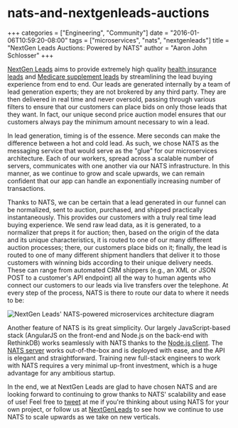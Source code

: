 # nats-and-nextgenleads-auctions

+++ categories = \["Engineering", "Community"\] date = "2016-01-06T10:59:20-08:00" tags = \["microservices", "nats", "nextgenleads"\] title = "NextGen Leads Auctions: Powered by NATS" author = "Aaron John Schlosser" +++

[NextGen Leads](http://www.nextgenleads.com) aims to provide extremely high quality [health insurance leads](http://www.nextgenleads.com/health-insurance-leads) and [Medicare supplement leads](http://www.nextgenleads.com/medicare-leads) by streamlining the lead buying experience from end to end. Our leads are generated internally by a team of lead generation experts; they are not brokered by any third party. They are then delivered in real time and never oversold, passing through various filters to ensure that our customers can place bids on only those leads that they want. In fact, our unique second price auction model ensures that our customers always pay the minimum amount necessary to win a lead.

In lead generation, timing is of the essence. Mere seconds can make the difference between a hot and cold lead. As such, we chose NATS as the messaging service that would serve as the "glue" for our microservices architecture. Each of our workers, spread across a scalable number of servers, communicates with one another via our NATS infrastructure. In this manner, as we continue to grow and scale upwards, we can remain confident that our app can handle an exponentially increasing number of transactions.

Thanks to NATS, we can be certain that a lead generated in our funnel can be normalized, sent to auction, purchased, and shipped practically instantaneously. This provides our customers with a truly real time lead buying experience. We send raw lead data, as it is generated, to a normalizer that preps it for auction; then, based on the origin of the data and its unique characteristics, it is routed to one of our many different auction processes; there, our customers place bids on it; finally, the lead is routed to one of many different shipment handlers that deliver it to those customers with winning bids according to their unique delivery needs. These can range from automated CRM shippers \(e.g., an XML or JSON POST to a customer's API endpoint\) all the way to human agents who connect our customers to our leads via live transfers over the telephone. At every step of the process, NATS is there to route our data to where it needs to be:

![NextGen Leads&apos; NATS-powered microservices architecture diagram](https://github.com/nats-io/nats-site/tree/c42c46a7c6b8669e66e28419887d2f8dd29aa502/img/blog/nextgenleads-nats-arch.png)

Another feature of NATS is its great simplicity. Our largely JavaScript-based stack \(AngularJS on the front-end and Node.js on the back-end with RethinkDB\) works seamlessly with NATS thanks to the [Node.js client](https://github.com/nats-io/node-nats). The [NATS server](https://github.com/nats-io/gnatsd) works out-of-the-box and is deployed with ease, and the API is elegant and straightforward. Training new full-stack engineers to work with NATS requires a very minimal up-front investment, which is a huge advantage for any ambitious startup.

In the end, we at NextGen Leads are glad to have chosen NATS and are looking forward to continuing to grow thanks to NATS' scalability and ease of use! Feel free to [tweet](https://twitter.com/ajschlosser) at me if you're thinking about using NATS for your own project, or follow us at [NextGenLeads](https://twitter.com/NextGenLeads) to see how we continue to use NATS to scale upwards as we take on new verticals.

